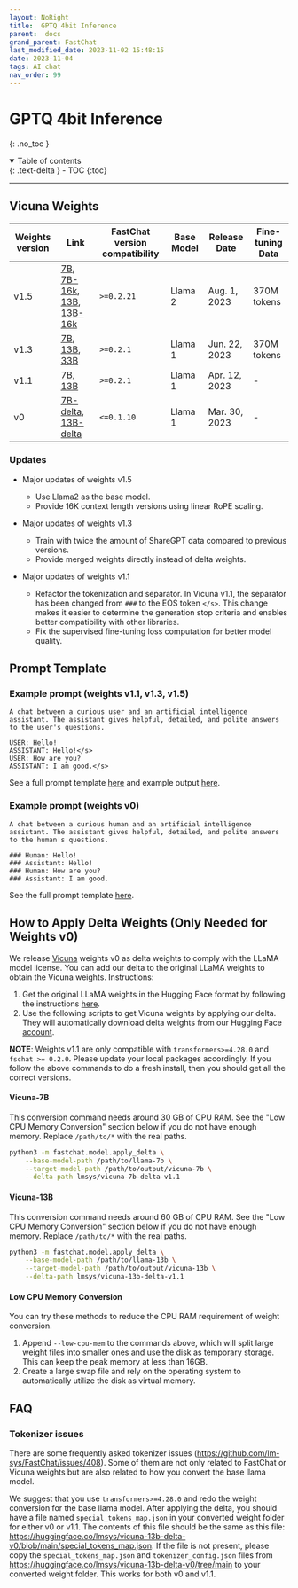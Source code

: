 ```yaml
---
layout: NoRight
title:  GPTQ 4bit Inference
parent:  docs
grand_parent: FastChat
last_modified_date: 2023-11-02 15:48:15
date: 2023-11-04
tags: AI chat
nav_order: 99
---
```

# GPTQ 4bit Inference
{: .no_toc }

<details open markdown="block">
  <summary>
    Table of contents
  </summary>
  {: .text-delta }
- TOC
{:toc}
</details>

---

## Vicuna Weights

| Weights version | Link | FastChat version compatibility | Base Model | Release Date | Fine-tuning Data |
| ---- | ---- | ---- | ---- | ---- | ---- |
| v1.5 | [7B](https://huggingface.co/lmsys/vicuna-7b-v1.5), [7B-16k](https://huggingface.co/lmsys/vicuna-7b-v1.5-16k), [13B](https://huggingface.co/lmsys/vicuna-13b-v1.5), [13B-16k](https://huggingface.co/lmsys/vicuna-13b-v1.5-16k) | `>=0.2.21` | Llama 2 | Aug. 1, 2023 | 370M tokens |
| v1.3 | [7B](https://huggingface.co/lmsys/vicuna-7b-v1.3), [13B](https://huggingface.co/lmsys/vicuna-13b-v1.3), [33B](https://huggingface.co/lmsys/vicuna-33b-v1.3) | `>=0.2.1` | Llama 1 | Jun. 22, 2023 | 370M tokens |
| v1.1 | [7B](https://huggingface.co/lmsys/vicuna-7b-v1.1), [13B](https://huggingface.co/lmsys/vicuna-13b-v1.1) | `>=0.2.1` | Llama 1 | Apr. 12, 2023 | - |
| v0 | [7B-delta](https://huggingface.co/lmsys/vicuna-7b-delta-v0), [13B-delta](https://huggingface.co/lmsys/vicuna-13b-delta-v0) | `<=0.1.10` | Llama 1 | Mar. 30, 2023 | - |

### Updates

- Major updates of weights v1.5
  - Use Llama2 as the base model.
  - Provide 16K context length versions using linear RoPE scaling.

- Major updates of weights v1.3
  - Train with twice the amount of ShareGPT data compared to previous versions.
  - Provide merged weights directly instead of delta weights.

- Major updates of weights v1.1
  - Refactor the tokenization and separator. In Vicuna v1.1, the separator has been changed from `###` to the EOS token `</s>`. This change makes it easier to determine the generation stop criteria and enables better compatibility with other libraries.
  - Fix the supervised fine-tuning loss computation for better model quality.

## Prompt Template

### Example prompt (weights v1.1, v1.3, v1.5)

```
A chat between a curious user and an artificial intelligence assistant. The assistant gives helpful, detailed, and polite answers to the user's questions.

USER: Hello!
ASSISTANT: Hello!</s>
USER: How are you?
ASSISTANT: I am good.</s>
```

See a full prompt template [here](https://github.com/lm-sys/FastChat/blob/d578599c69d060e6d40943f1b5b72af98956092a/fastchat/conversation.py#L286-L299) and example output [here](https://github.com/lm-sys/FastChat/blob/d578599c69d060e6d40943f1b5b72af98956092a/fastchat/conversation.py#L748-L753).

### Example prompt (weights v0)

```
A chat between a curious human and an artificial intelligence assistant. The assistant gives helpful, detailed, and polite answers to the human's questions.

### Human: Hello!
### Assistant: Hello!
### Human: How are you?
### Assistant: I am good.
```

See the full prompt template [here](https://github.com/lm-sys/FastChat/blob/d578599c69d060e6d40943f1b5b72af98956092a/fastchat/conversation.py#L238-L269).

## How to Apply Delta Weights (Only Needed for Weights v0)

We release [Vicuna](https://lmsys.org/blog/2023-03-30-vicuna/) weights v0 as delta weights to comply with the LLaMA model license.
You can add our delta to the original LLaMA weights to obtain the Vicuna weights. Instructions:

1. Get the original LLaMA weights in the Hugging Face format by following the instructions [here](https://huggingface.co/docs/transformers/main/model_doc/llama).
2. Use the following scripts to get Vicuna weights by applying our delta. They will automatically download delta weights from our Hugging Face [account](https://huggingface.co/lmsys).

**NOTE**:
Weights v1.1 are only compatible with ```transformers>=4.28.0``` and ``fschat >= 0.2.0``.
Please update your local packages accordingly. If you follow the above commands to do a fresh install, then you should get all the correct versions.

#### Vicuna-7B

This conversion command needs around 30 GB of CPU RAM.
See the "Low CPU Memory Conversion" section below if you do not have enough memory.
Replace `/path/to/*` with the real paths.

```bash
python3 -m fastchat.model.apply_delta \
    --base-model-path /path/to/llama-7b \
    --target-model-path /path/to/output/vicuna-7b \
    --delta-path lmsys/vicuna-7b-delta-v1.1
```

#### Vicuna-13B

This conversion command needs around 60 GB of CPU RAM.
See the "Low CPU Memory Conversion" section below if you do not have enough memory.
Replace `/path/to/*` with the real paths.

```bash
python3 -m fastchat.model.apply_delta \
    --base-model-path /path/to/llama-13b \
    --target-model-path /path/to/output/vicuna-13b \
    --delta-path lmsys/vicuna-13b-delta-v1.1
```

#### Low CPU Memory Conversion

You can try these methods to reduce the CPU RAM requirement of weight conversion.
1. Append `--low-cpu-mem` to the commands above, which will split large weight files into smaller ones and use the disk as temporary storage. This can keep the peak memory at less than 16GB.
2. Create a large swap file and rely on the operating system to automatically utilize the disk as virtual memory.

## FAQ

### Tokenizer issues

There are some frequently asked tokenizer issues (https://github.com/lm-sys/FastChat/issues/408).
Some of them are not only related to FastChat or Vicuna weights but are also related to how you convert the base llama model.

We suggest that you use `transformers>=4.28.0` and redo the weight conversion for the base llama model.
After applying the delta, you should have a file named `special_tokens_map.json` in your converted weight folder for either v0 or v1.1.
The contents of this file should be the same as this file: https://huggingface.co/lmsys/vicuna-13b-delta-v0/blob/main/special_tokens_map.json.
If the file is not present, please copy the `special_tokens_map.json` and `tokenizer_config.json` files from https://huggingface.co/lmsys/vicuna-13b-delta-v0/tree/main to your converted weight folder. This works for both v0 and v1.1.
